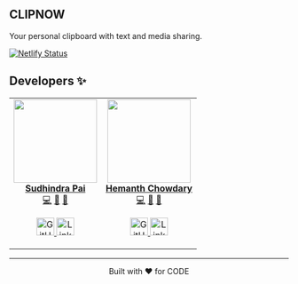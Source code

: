 ## CLIPNOW

Your personal clipboard with text and media sharing.

[![Netlify Status](https://api.netlify.com/api/v1/badges/c057dac7-074c-4adc-ba59-0bbe6b70a01b/deploy-status)](https://app.netlify.com/sites/clipnow/deploys)

## Developers ✨

<table>
  <tr>
    <td align="center">
      <a href="https://sudheebsp.in"><img src="https://avatars.githubusercontent.com/u/49405254?v=4?s=100" width="150px;" alt=""/>
        <br />
	<b>Sudhindra Pai</b>
      </a>
      <br />
      <a href="https://github.com/Sudhee-bsp/clipnow/commits?author=Sudhee-bsp" title="Code">💻</a> 
      <a href="#design-Sudhee-bsp" title="Design">🎨</a> 
      <a href="https://github.com/Sudhee-bsp/clipnow/issues?q=author%3ASudhee-bsp" title="Bug reports">🐛</a>
      <p align="center">
	<a href = "https://github.com/Sudhee-bsp">
	    <img src = "http://www.iconninja.com/files/241/825/211/round-collaboration-social-github-code-circle-network-icon.svg" width="32" height = "32" alt="GitHub"/>
	</a>
	<a href = "https://www.linkedin.com/in/sudhindra-pai26/">
	    <img src = "http://www.iconninja.com/files/863/607/751/network-linkedin-social-connection-circular-circle-media-icon.svg" width="32" height="32" alt="LinkedIn"/>
	</a>
       </p>
    </td>
    <td align="center">
      <a href="https://kodalihemanthchowdary.netlify.app/">
        <img src="https://avatars.githubusercontent.com/u/62458642?v=4" width="150px;" alt=""/>
        <br />
        <b>Hemanth Chowdary</b>
      </a>
      <br />
      <a href="https://github.com/Sudhee-bsp/clipnow/commits?author=18mis7023" title="Code">💻</a> 
      <a href="#design-18mis7023" title="Design">🎨</a> 
      <a href="https://github.com/Sudhee-bsp/clipnow/issues?q=author%3A18mis7023" title="Bug reports">🐛</a>
      <p align="center">
	<a href = "https://github.com/18mis7023">
	    <img src = "http://www.iconninja.com/files/241/825/211/round-collaboration-social-github-code-circle-network-icon.svg" width="32" height = "32" alt="GitHub"/>
	</a>
	<a href = "https://www.linkedin.com/in/kodalihemanthchowdary">
	    <img src = "http://www.iconninja.com/files/863/607/751/network-linkedin-social-connection-circular-circle-media-icon.svg" width="32" height="32" alt="LinkedIn"/>
	</a>
       </p>
    </td>
  </tr>
</table>

<hr/>

<p align="center">
	Built with ❤ for CODE
</p>
